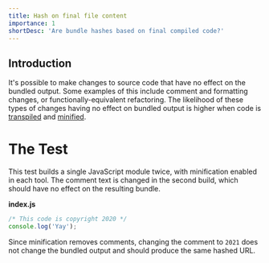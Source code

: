 ```yaml
---
title: Hash on final file content
importance: 1
shortDesc: 'Are bundle hashes based on final compiled code?'
---
```


## Introduction

It's possible to make changes to source code that have no effect on the bundled output. Some examples of this include comment and formatting changes, or functionally-equivalent refactoring. The likelihood of these types of changes having no effect on bundled output is higher when code is [transpiled](/transformations/transpile-js) and [minified](/transformations/minify-js).

# The Test

This test builds a single JavaScript module twice, with minification enabled in each tool. The comment text is changed in the second build, which should have no effect on the resulting bundle.

**index.js**

```js
/* This code is copyright 2020 */
console.log('Yay');
```

Since minification removes comments, changing the comment to `2021` does not change the bundled output and should produce the same hashed URL.
